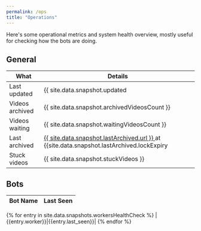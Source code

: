```yaml
---
permalink: /ops
title: "Operations"
---
```


Here's some operational metrics and system health overview, mostly useful for checking how the bots are doing.

## General

|What|Details|
|-|-|
| Last updated    | {{ site.data.snapshot.updated                                                         | date: "%Y-%m-%d %H:%M:%S" }} |
| Videos archived | {{ site.data.snapshot.archivedVideosCount }}                                          |
| Videos waiting | {{ site.data.snapshot.waitingVideosCount }}                                          |
| Last archived   | <a href="{{ site.data.snapshot.lastArchived.url }}" target=_blank>{{ site.data.snapshot.lastArchived.url }} </a> at {{site.data.snapshot.lastArchived.lockExpiry | date: "%Y-%m-%d %H:%M:%S" }} |
| Stuck videos    | {{ site.data.snapshot.stuckVideos }}                                                  |

## Bots

| Bot Name | Last Seen |
| -------- | --------- |
{% for entry in site.data.snapshots.workersHealthCheck %}
|{{entry.worker}}|{{entry.last_seen}}|
{% endfor %}

